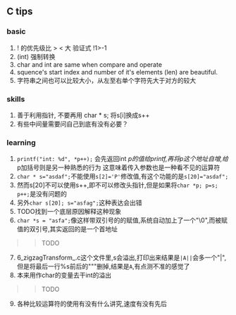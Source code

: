 ## C tips

### basic
1. ! 的优先级比 > < 大  验证式 !1>-1
2. (int) 强制转换
3. char and int are same when compare and operate
4. squence's start index and number of it's elements (len) are beautiful.
5. 字符串之间也可以比较大小，从左至右单个字符先大于对方的较大

### skills
1. 善于利用指针, 不要再用 char * s; 将s[i]换成s++
2. 有些中间量需要问自己到底有没有必要？



### learning
1. `printf("int: %d", *p++);`
会先返回int *p的值给printf,再将p这个地址自增,给*p加括号则是另一种熟悉的行为
这意味着传入参数也是一种看不见的运算符
2. `char * s="asdaf";`不能使用`s[2]='P'`修改值,有这个功能的是`s[20]="asdaf";`
3. 然而s[20]不可以使用s++,即不可以修改头指针,但是如果将`char *p; p=s; p++;`是没有问题的
4. 另外`char s[20]; s="asfag";`这种表达会出错
5. TODO找到一个底层原因解释这种现象
6. `char *s = "asfa";`像这样带双引号的的赋值,系统自动加上了一个"\0",而被赋值的双引号,其实返回的是一个首地址
>> TODO
7. 6_zigzagTransform_.c这个文件里,s会溢出,打印出来结果是`|A||`会多一个"|",但是将最后一行%s前后的"""删掉,结果是`A`,有点测不准的感觉了 
8. 本来用作char的变量去干int的溢出

>> TODO
9. 各种比较运算符的使用有没有什么讲究,速度有没有先后
